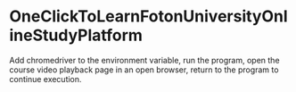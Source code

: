 # OneClickToLearnFotonUniversityOnlineStudyPlatform

Add chromedriver to the environment variable, run the program, open the course video playback page in an open browser, return to the program to continue execution.
